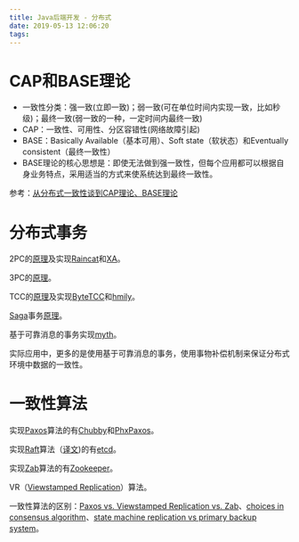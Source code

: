 ```yaml
---
title: Java后端开发 - 分布式
date: 2019-05-13 12:06:20
tags:
---
```


# CAP和BASE理论

- 一致性分类：强一致(立即一致)；弱一致(可在单位时间内实现一致，比如秒级)；最终一致(弱一致的一种，一定时间内最终一致)
- CAP：一致性、可用性、分区容错性(网络故障引起)
- BASE：Basically Available（基本可用）、Soft state（软状态）和Eventually consistent（最终一致性）
- BASE理论的核心思想是：即使无法做到强一致性，但每个应用都可以根据自身业务特点，采用适当的方式来使系统达到最终一致性。

参考：[从分布式一致性谈到CAP理论、BASE理论](http://www.cnblogs.com/szlbm/p/5588543.html)

# 分布式事务

2PC的[原理](https://en.wikipedia.org/wiki/Two-phase_commit_protocol)及实现[Raincat](https://github.com/yu199195/Raincat)和[XA](https://en.wikipedia.org/wiki/X/Open_XA)。

3PC的[原理](https://en.wikipedia.org/wiki/Three-phase_commit_protocol)。

TCC的[原理](https://blog.csdn.net/kobejayandy/article/details/54783212)及实现[ByteTCC](https://github.com/liuyangming/ByteTCC)和[hmily](https://github.com/yu199195/hmily)。

[Saga](https://www.cs.cornell.edu/andru/cs711/2002fa/reading/sagas.pdf)事务[原理](https://www.jianshu.com/p/e4b662407c66)。

基于可靠消息的事务实现[myth](https://github.com/yu199195/myth)。

实际应用中，更多的是使用基于可靠消息的事务，使用事物补偿机制来保证分布式环境中数据的一致性。

# 一致性算法

实现[Paxos](https://lamport.azurewebsites.net/pubs/paxos-simple.pdf)算法的有[Chubby](https://static.googleusercontent.com/media/research.google.com/en//archive/chubby-osdi06.pdf)和[PhxPaxos](https://github.com/Tencent/phxpaxos)。

实现[Raft](https://raft.github.io/raft.pdf)算法（[译文](https://www.infoq.cn/article/raft-paper))的有[etcd](https://github.com/etcd-io/etcd)。

实现[Zab](http://www.tcs.hut.fi/Studies/T-79.5001/reports/2012-deSouzaMedeiros.pdf)算法的有[Zookeeper](https://github.com/apache/zookeeper)。

VR（[Viewstamped Replication](http://www.pmg.csail.mit.edu/papers/vr.pdf)）算法。

一致性算法的区别：[Paxos vs. Viewstamped Replication vs. Zab](https://www.cs.cornell.edu/fbs/publications/viveLaDifference.pdf)、[choices in consensus algorithm](http://baotiao.github.io/2017/11/16/choice-in-consensus/)、[state machine replication vs primary backup system](https://zhuanlan.zhihu.com/p/30856272)。

